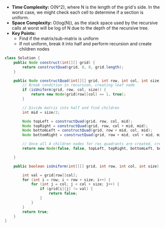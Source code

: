 - **Time Complexity:** O(N^2), where N is the length of the grid's side. In the worst case, we might check each cell to determine if a section is uniform.
- **Space Complexity:** O(log(N)), as the stack space used by the recursive calls at worst will be log of N due to the depth of the recursive tree.
- **Key Points:**
    - Find if the matrix/sub-matrix is uniform
    - If not uniform, break it into half and perform recursion and create children nodes

```java
class Solution {
    public Node construct(int[][] grid) {
        return constructQuad(grid, 0, 0, grid.length);
    }

    public Node constructQuad(int[][] grid, int row, int col, int size) {
        // Break condition in recursion, creating leaf node 
        if (isUniform(grid, row, col, size)) {
            return new Node(grid[row][col] == 1, true);
        }

        // Divide matrix into half and find children
        int mid = size/2;

        Node topLeft = constructQuad(grid, row, col, mid);
        Node topRight = constructQuad(grid, row, col + mid, mid);
        Node bottomLeft = constructQuad(grid, row + mid, col, mid);
        Node bottomRight = constructQuad(grid, row + mid, col + mid, mid);

        // Once all 4 children nodes for res quadrants are created, create a parent node
        return new Node(false, false, topLeft, topRight, bottomLeft, bottomRight);

    }

    public boolean isUniform(int[][] grid, int row, int col, int size) {

        int val = grid[row][col];
        for (int i = row; i < row + size; i++) {
            for (int j = col; j < col + size; j++) {
                if (grid[i][j] != val) {
                    return false;
                }
            }
        }
        return true;
    }
}
```